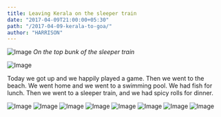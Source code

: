 ```yaml
---
title: Leaving Kerala on the sleeper train
date: "2017-04-09T21:00:00+05:30"
path: "/2017-04-09-kerala-to-goa/"
author: "HARRISON"
---
```


![Image](./IMG_0527.jpg)
_On the top bunk of the sleeper train_

![Image](./diary.jpg)

Today we got up and we happily played a game. Then we went to the beach. We went home and we went to a swimming pool. We had fish for lunch. Then we went to a sleeper train, and we had spicy rolls for dinner.

![Image](./IMG_0470.jpg)
![Image](./IMG_0474.jpg)
![Image](./IMG_0477.jpg)
![Image](./IMG_0480.jpg)
![Image](./IMG_0481.jpg)
![Image](./IMG_0485.jpg)
![Image](./IMG_0513.jpg)
![Image](./IMG_0530.jpg)
